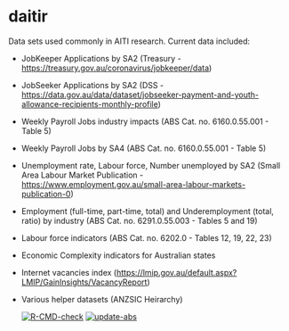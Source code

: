 # daitir
Data sets used commonly in AITI research. Current data included:
- JobKeeper Applications by SA2 (Treasury - https://treasury.gov.au/coronavirus/jobkeeper/data)
- JobSeeker Applications by SA2 (DSS - https://data.gov.au/data/dataset/jobseeker-payment-and-youth-allowance-recipients-monthly-profile)
- Weekly Payroll Jobs industry impacts (ABS Cat. no. 6160.0.55.001 - Table 5)
- Weekly Payroll Jobs by SA4 (ABS Cat. no. 6160.0.55.001 - Table 5)
- Unemployment rate, Labour force, Number unemployed by SA2 (Small Area Labour Market Publication - https://www.employment.gov.au/small-area-labour-markets-publication-0)
- Employment (full-time, part-time, total) and Underemployment (total, ratio) by industry (ABS Cat. no. 6291.0.55.003 - Tables 5 and 19)
- Labour force indicators (ABS Cat. no. 6202.0 - Tables 12, 19, 22, 23)
- Economic Complexity indicators for Australian states 
- Internet vacancies index (https://lmip.gov.au/default.aspx?LMIP/GainInsights/VacancyReport)
- Various helper datasets (ANZSIC Heirarchy)

  <!-- badges: start -->
  [![R-CMD-check](https://github.com/hamgamb/daitir/workflows/R-CMD-check/badge.svg)](https://github.com/hamgamb/daitir/actions)
  [![update-abs](https://github.com/hamgamb/daitir/workflows/update-abs/badge.svg)](https://github.com/hamgamb/daitir/actions)
  <!-- badges: end -->
